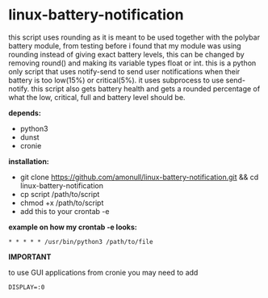 # linux-battery-notification

this script uses rounding as it is meant to be used together with the polybar battery module, from testing before i found that my module was using rounding instead of giving exact battery levels, this can be changed by removing round() and making its variable types float or int. this is a python only script that uses notify-send to send user notifications when their battery is too low(15%) or critical(5%). it uses subprocess to use send-notify. this script also gets battery health and gets a rounded percentage of what the low, critical, full and battery level should be.

**depends:**
- python3
- dunst
- cronie

**installation:**
- git clone https://github.com/amonull/linux-battery-notification.git && cd linux-battery-notification
- cp script /path/to/script
- chmod +x /path/to/script
- add this to your crontab -e 

**example on how my crontab -e looks:**

```* * * * * /usr/bin/python3 /path/to/file```


**IMPORTANT**

to use GUI applications from cronie you may need to add

```DISPLAY=:0```
